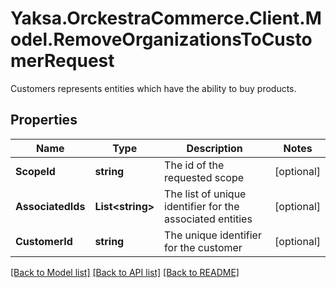 # Yaksa.OrckestraCommerce.Client.Model.RemoveOrganizationsToCustomerRequest
Customers represents entities which have the ability to buy products.

## Properties

Name | Type | Description | Notes
------------ | ------------- | ------------- | -------------
**ScopeId** | **string** | The id of the requested scope | [optional] 
**AssociatedIds** | **List&lt;string&gt;** | The list of unique identifier for the associated entities | [optional] 
**CustomerId** | **string** | The unique identifier for the customer | [optional] 

[[Back to Model list]](../README.md#documentation-for-models) [[Back to API list]](../README.md#documentation-for-api-endpoints) [[Back to README]](../README.md)

